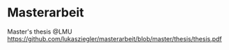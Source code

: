 Masterarbeit
============

Master's thesis @LMU
https://github.com/lukasziegler/masterarbeit/blob/master/thesis/thesis.pdf
